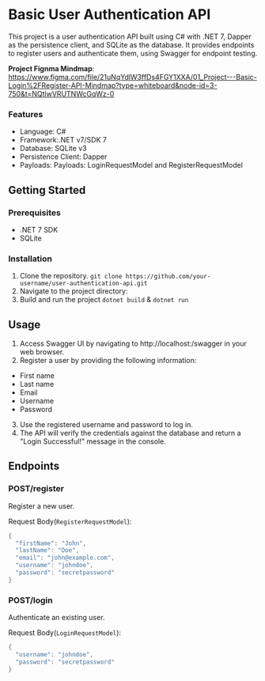 # Basic User Authentication API
This project is a user authentication API built using C# with .NET 7, Dapper as the persistence client, and SQLite as the database. It provides endpoints to register users and authenticate them, using Swagger for endpoint testing.

**Project Fignma Mindmap**: https://www.figma.com/file/21uNqYdlW3ffDs4FGY1XXA/01_Project---Basic-Login%2FRegister-API-Mindmap?type=whiteboard&node-id=3-750&t=NQtlwVRUTNWcGqWz-0
### Features
 - Language: C#
 - Framework:.NET v7/SDK 7
 - Database: SQLite v3 
 - Persistence Client: Dapper
 - Payloads: Payloads: LoginRequestModel and RegisterRequestModel
 

## Getting Started
### Prerequisites
- .NET 7 SDK
- SQLite

### Installation
1. Clone the repository. `git clone https://github.com/your-username/user-authentication-api.git
`
2. Navigate to the project directory:
3. Build and run the project
   `dotnet build` & `dotnet run`

## Usage
1. Access Swagger UI by navigating to http://localhost:<port>/swagger in your web browser.
2. Register a user by providing the following information:
- First name
- Last name
- Email
- Username
- Password
3. Use the registered username and password to log in.
4. The API will verify the credentials against the database and return a "Login Successful!" message in the console.

## Endpoints
### POST/register
Register a new user.

Request Body(`RegisterRequestModel`):
```c sharp 
{
  "firstName": "John",
  "lastName": "Doe",
  "email": "john@example.com",
  "username": "johndoe",
  "password": "secretpassword"
}
```
### POST/login
Authenticate an existing user.

Request Body(`LoginRequestModel`):
```c sharp
{
  "username": "johndoe",
  "password": "secretpassword"
}
```
   

